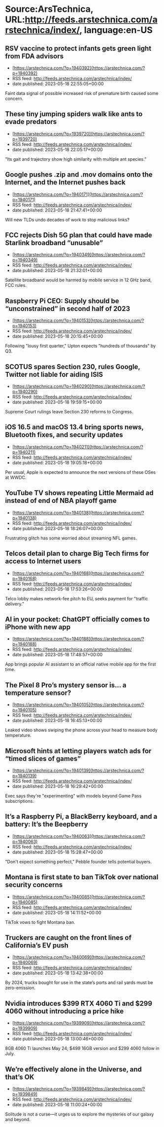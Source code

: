# Source:ArsTechnica, URL:http://feeds.arstechnica.com/arstechnica/index/, language:en-US

## RSV vaccine to protect infants gets green light from FDA advisors
 - [https://arstechnica.com/?p=1940392](https://arstechnica.com/?p=1940392)
 - RSS feed: http://feeds.arstechnica.com/arstechnica/index/
 - date published: 2023-05-18 22:55:05+00:00

Faint data signal of possible increased risk of premature birth caused some concern.

## These tiny jumping spiders walk like ants to evade predators
 - [https://arstechnica.com/?p=1939720](https://arstechnica.com/?p=1939720)
 - RSS feed: http://feeds.arstechnica.com/arstechnica/index/
 - date published: 2023-05-18 22:05:17+00:00

"Its gait and trajectory show high similarity with multiple ant species.”

## Google pushes .zip and .mov domains onto the Internet, and the Internet pushes back
 - [https://arstechnica.com/?p=1940171](https://arstechnica.com/?p=1940171)
 - RSS feed: http://feeds.arstechnica.com/arstechnica/index/
 - date published: 2023-05-18 21:47:41+00:00

Will new TLDs undo decades of work to stop malicious links?

## FCC rejects Dish 5G plan that could have made Starlink broadband “unusable”
 - [https://arstechnica.com/?p=1940349](https://arstechnica.com/?p=1940349)
 - RSS feed: http://feeds.arstechnica.com/arstechnica/index/
 - date published: 2023-05-18 21:32:01+00:00

Satellite broadband would be harmed by mobile service in 12 GHz band, FCC rules.

## Raspberry Pi CEO: Supply should be “unconstrained” in second half of 2023
 - [https://arstechnica.com/?p=1940153](https://arstechnica.com/?p=1940153)
 - RSS feed: http://feeds.arstechnica.com/arstechnica/index/
 - date published: 2023-05-18 20:15:45+00:00

Following "lousy first quarter," Upton expects "hundreds of thousands" by Q3.

## SCOTUS spares Section 230, rules Google, Twitter not liable for aiding ISIS
 - [https://arstechnica.com/?p=1940290](https://arstechnica.com/?p=1940290)
 - RSS feed: http://feeds.arstechnica.com/arstechnica/index/
 - date published: 2023-05-18 19:59:15+00:00

Supreme Court rulings leave Section 230 reforms to Congress.

## iOS 16.5 and macOS 13.4 bring sports news, Bluetooth fixes, and security updates
 - [https://arstechnica.com/?p=1940211](https://arstechnica.com/?p=1940211)
 - RSS feed: http://feeds.arstechnica.com/arstechnica/index/
 - date published: 2023-05-18 19:05:18+00:00

Per usual, Apple is expected to announce the next versions of these OSes at WWDC.

## YouTube TV shows repeating Little Mermaid ad instead of end of NBA playoff game
 - [https://arstechnica.com/?p=1940138](https://arstechnica.com/?p=1940138)
 - RSS feed: http://feeds.arstechnica.com/arstechnica/index/
 - date published: 2023-05-18 18:26:07+00:00

Frustrating glitch has some worried about streaming NFL games.

## Telcos detail plan to charge Big Tech firms for access to Internet users
 - [https://arstechnica.com/?p=1940168](https://arstechnica.com/?p=1940168)
 - RSS feed: http://feeds.arstechnica.com/arstechnica/index/
 - date published: 2023-05-18 17:53:26+00:00

Telco lobby makes network-fee pitch to EU, seeks payment for "traffic delivery."

## AI in your pocket: ChatGPT officially comes to iPhone with new app
 - [https://arstechnica.com/?p=1940188](https://arstechnica.com/?p=1940188)
 - RSS feed: http://feeds.arstechnica.com/arstechnica/index/
 - date published: 2023-05-18 17:48:57+00:00

App brings popular AI assistant to an official native mobile app for the first time.

## The Pixel 8 Pro’s mystery sensor is… a temperature sensor?
 - [https://arstechnica.com/?p=1940105](https://arstechnica.com/?p=1940105)
 - RSS feed: http://feeds.arstechnica.com/arstechnica/index/
 - date published: 2023-05-18 16:45:13+00:00

Leaked video shows swiping the phone across your head to measure body temperature.

## Microsoft hints at letting players watch ads for “timed slices of games”
 - [https://arstechnica.com/?p=1940139](https://arstechnica.com/?p=1940139)
 - RSS feed: http://feeds.arstechnica.com/arstechnica/index/
 - date published: 2023-05-18 16:29:42+00:00

Exec says they're "experimenting" with models beyond Game Pass subscriptions.

## It’s a Raspberry Pi, a BlackBerry keyboard, and a battery: It’s the Beepberry
 - [https://arstechnica.com/?p=1940063](https://arstechnica.com/?p=1940063)
 - RSS feed: http://feeds.arstechnica.com/arstechnica/index/
 - date published: 2023-05-18 15:28:47+00:00

"Don't expect something perfect," Pebble founder tells potential buyers.

## Montana is first state to ban TikTok over national security concerns
 - [https://arstechnica.com/?p=1940085](https://arstechnica.com/?p=1940085)
 - RSS feed: http://feeds.arstechnica.com/arstechnica/index/
 - date published: 2023-05-18 14:11:52+00:00

TikTok vows to fight Montana ban.

## Truckers are caught on the front lines of California’s EV push
 - [https://arstechnica.com/?p=1940069](https://arstechnica.com/?p=1940069)
 - RSS feed: http://feeds.arstechnica.com/arstechnica/index/
 - date published: 2023-05-18 13:42:38+00:00

By 2024, trucks bought for use in the state’s ports and rail yards must be zero-emission.

## Nvidia introduces $399 RTX 4060 Ti and $299 4060 without introducing a price hike
 - [https://arstechnica.com/?p=1939909](https://arstechnica.com/?p=1939909)
 - RSS feed: http://feeds.arstechnica.com/arstechnica/index/
 - date published: 2023-05-18 13:00:46+00:00

8GB 4060 Ti launches May 24; $499 16GB version and $299 4060 follow in July.

## We’re effectively alone in the Universe, and that’s OK
 - [https://arstechnica.com/?p=1939849](https://arstechnica.com/?p=1939849)
 - RSS feed: http://feeds.arstechnica.com/arstechnica/index/
 - date published: 2023-05-18 11:00:24+00:00

Solitude is not a curse—it urges us to explore the mysteries of our galaxy and beyond.

